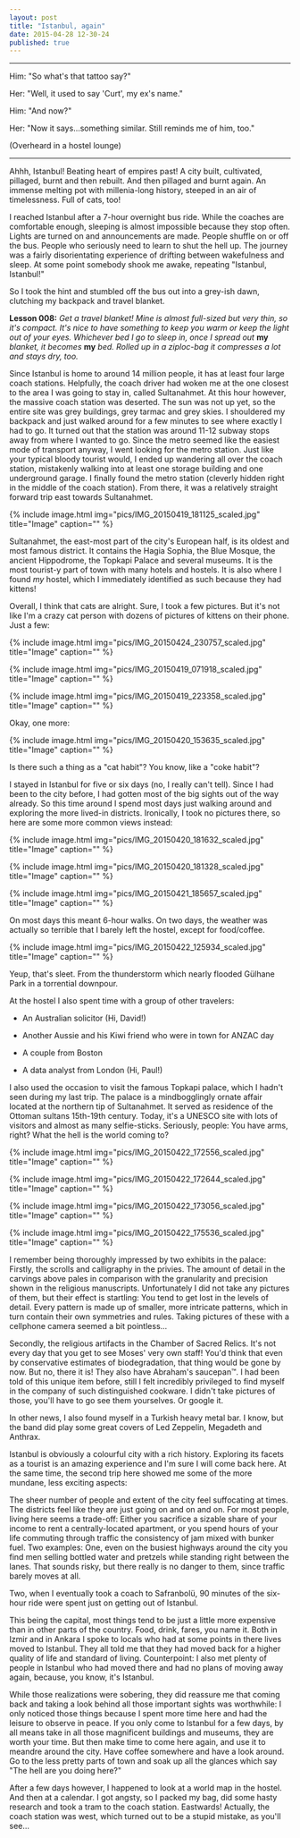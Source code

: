 ```yaml
---
layout: post
title: "Istanbul, again"
date: 2015-04-28 12-30-24
published: true
---
```

---
Him: "So what's that tattoo say?"

Her: "Well, it used to say 'Curt', my ex's name."

Him: "And now?"

Her: "Now it says...something similar. Still reminds me of him, too."

(Overheard in a hostel lounge)

---

Ahhh, Istanbul! Beating heart of empires past! A city built, cultivated, pillaged, burnt and then rebuilt. And then pillaged and burnt again. An immense melting pot with millenia-long history, steeped in an air of timelessness. Full of cats, too!

I reached Istanbul after a 7-hour overnight bus ride. While the coaches are comfortable enough, sleeping is almost impossible because they stop often. Lights are turned on and announcements are made. People shuffle on or off the bus. People who seriously need to learn to shut the hell up. The journey was a fairly disorientating experience of drifting between wakefulness and sleep. At some point somebody shook me awake, repeating "Istanbul, Istanbul!"

So I took the hint and stumbled off the bus out into a grey-ish dawn, clutching my backpack and travel blanket.

**Lesson 008:** *Get a travel blanket! Mine is almost full-sized but very thin, so it's compact. It's nice to have something to keep you warm or keep the light out of your eyes. Whichever bed I go to sleep in, once I spread out* **my** *blanket, it becomes* **my** *bed. Rolled up in a ziploc-bag it compresses a lot and stays dry, too.*

Since Istanbul is home to around 14 million people, it has at least four large coach stations. Helpfully, the coach driver had woken me at the one closest to the area I was going to stay in, called Sultanahmet. At this hour however, the massive coach station was deserted. The sun was not up yet, so the entire site was grey buildings, grey tarmac and grey skies. I shouldered my backpack and just walked around for a few minutes to see where exactly I had to go. It turned out that the station was around 11-12 subway stops away from where I wanted to go. Since the metro seemed like the easiest mode of transport anyway, I went looking for the metro station. Just like your typical bloody tourist would, I ended up wandering all over the coach station, mistakenly walking into at least one storage building and one underground garage. I finally found the metro station (cleverly hidden right in the middle of the coach station). From there, it was a relatively straight forward trip east towards Sultanahmet.

{% include image.html img="pics/IMG_20150419_181125_scaled.jpg" title="Image" caption="" %}


Sultanahmet, the east-most part of the city's European half, is its oldest and most famous district. It contains the Hagia Sophia, the Blue Mosque, the ancient Hippodrome, the Topkapi Palace and several museums. It is the most tourist-y part of town with many hotels and hostels. It is also where I found _my_ hostel, which I immediately identified as such because they had kittens!

Overall, I think that cats are alright. Sure, I took a few pictures. But it's not like I'm a crazy cat person with dozens of pictures of kittens on their phone. Just a few:

{% include image.html img="pics/IMG_20150424_230757_scaled.jpg" title="Image" caption="" %}

{% include image.html img="pics/IMG_20150419_071918_scaled.jpg" title="Image" caption="" %}

{% include image.html img="pics/IMG_20150419_223358_scaled.jpg" title="Image" caption="" %}

Okay, one more:

{% include image.html img="pics/IMG_20150420_153635_scaled.jpg" title="Image" caption="" %}

Is there such a thing as a "cat habit"? You know, like a "coke habit"?


I stayed in Istanbul for five or six days (no, I really can't tell). Since I had been to the city before, I had gotten most of the big sights out of the way already. So this time around I spend most days just walking around and exploring the more lived-in districts. Ironically, I took no pictures there, so here are some more common views instead:

{% include image.html img="pics/IMG_20150420_181632_scaled.jpg" title="Image" caption="" %}

{% include image.html img="pics/IMG_20150420_181328_scaled.jpg" title="Image" caption="" %}

{% include image.html img="pics/IMG_20150421_185657_scaled.jpg" title="Image" caption="" %}


On most days this meant 6-hour walks. On two days, the weather was actually so terrible that I barely left the hostel, except for food/coffee.

{% include image.html img="pics/IMG_20150422_125934_scaled.jpg" title="Image" caption="" %}

Yeup, that's sleet. From the thunderstorm which nearly flooded Gülhane Park in a torrential downpour.

At the hostel I also spent time with a group of other travelers:

- An Australian solicitor (Hi, David!)

- Another Aussie and his Kiwi friend who were in town for ANZAC day

- A couple from Boston

- A data analyst from London (Hi, Paul!)


I also used the occasion to visit the famous Topkapi palace, which I hadn't seen during my last trip. The palace is a mindbogglingly ornate affair located at the northern tip of Sultanahmet. It served as residence of the Ottoman sultans 15th-19th century. Today, it's a UNESCO site with lots of visitors and almost as many selfie-sticks. Seriously, people: You have arms, right? What the hell is the world coming to?

{% include image.html img="pics/IMG_20150422_172556_scaled.jpg" title="Image" caption="" %}

{% include image.html img="pics/IMG_20150422_172644_scaled.jpg" title="Image" caption="" %}

{% include image.html img="pics/IMG_20150422_173056_scaled.jpg" title="Image" caption="" %}

{% include image.html img="pics/IMG_20150422_175536_scaled.jpg" title="Image" caption="" %}

I remember being thoroughly impressed by two exhibits in the palace:
Firstly, the scrolls and calligraphy in the privies. The amount of detail in the carvings above pales in comparison with the granularity and precision shown in the religious manuscripts. Unfortunately I did not take any pictures of them, but their effect is startling: You tend to get lost in the levels of detail. Every pattern is made up of smaller, more intricate patterns, which in turn contain their own symmetries and rules. Taking pictures of these with a cellphone camera seemed a bit pointless...

Secondly, the religious artifacts in the Chamber of Sacred Relics. It's not every day that you get to see Moses' very own staff! You'd think that even by conservative estimates of biodegradation, that thing would be gone by now. But no, there it is! They also have Abraham's saucepan™. I had been told of this unique item before, still I felt incredibly privileged to find myself in the company of such distinguished cookware. I didn't take pictures of those, you'll have to go see them yourselves. Or google it.

In other news, I also found myself in a Turkish heavy metal bar. I know, but the band did play some great covers of Led Zeppelin, Megadeth and Anthrax.

Istanbul is obviously a colourful city with a rich history. Exploring its facets as a tourist is an amazing experience and I'm sure I will come back here. At the same time, the second trip here showed me some of the more mundane, less exciting aspects:

The sheer number of people and extent of the city feel suffocating at times. The districts feel like they are just going on and on and on. For most people, living here seems a trade-off: Either you sacrifice a sizable share of your income to rent a centrally-located apartment, or you spend hours of your life commuting through traffic the consistency of jam mixed with bunker fuel. Two examples: One, even on the busiest highways around the city you find men selling bottled water and pretzels while standing right between the lanes. That sounds risky, but there really is no danger to them, since traffic barely moves at all.

Two, when I eventually took a coach to Safranbolü, 90 minutes of the six-hour ride were spent just on getting out of Istanbul.

This being the capital, most things tend to be just a little more expensive than in other parts of the country. Food, drink, fares, you name it. Both in Izmir and in Ankara I spoke to locals who had at some points in there lives moved to Istanbul. They all told me that they had moved back for a higher quality of life and standard of living. Counterpoint: I also met plenty of people in Istanbul who had moved there and had no plans of moving away again, because, you know, it's Istanbul.

While those realizations were sobering, they did reassure me that coming back and taking a look behind all those important sights was worthwhile: I only noticed those things because I spent more time here and had the leisure to observe in peace. If you only come to Istanbul for a few days, by all means take in all those magnificent buildings and museums, they are worth your time. But then make time to come here again, and use it to meandre around the city. Have coffee somewhere and have a look around. Go to the less pretty parts of town and soak up all the glances which say "The hell are you doing here?"

After a few days however, I happened to look at a world map in the hostel. And then at a calendar. I got angsty, so I packed my bag, did some hasty research and took a tram to the coach station. Eastwards! Actually, the coach station was west, which turned out to be a stupid mistake, as you'll see...











